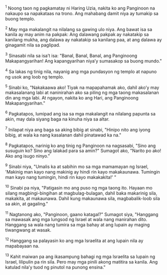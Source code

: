 <sup>1</sup>
Noong taon ng pagkamatay ni Haring Uzia, nakita ko ang Panginoon na nakaupo sa napakataas na trono. Ang mahabang damit niya ay tumakip sa buong templo. 

<sup>2</sup>
May mga makalangit na nilalang sa gawing ulo niya. Ang bawat isa sa kanila ay may anim na pakpak: Ang dalawang pakpak ay nakatakip sa kanilang mukha, ang dalawa ay nakatakip sa kanilang paa, at ang dalawa ay ginagamit nila sa paglipad. 

<sup>3</sup>
Sinasabi nila sa isaʼt isa: "Banal, Banal, Banal, ang Panginoong Makapangyarihan! Ang kapangyarihan niyaʼy sumasakop sa buong mundo." 

<sup>4</sup>
Sa lakas ng tinig nila, nayanig ang mga pundasyon ng templo at napuno ng usok ang loob ng templo. 

<sup>5</sup>
Sinabi ko, "Nakakaawa ako! Tiyak na mapapahamak ako, dahil akoʼy may makasalanang labi at naninirahan ako sa piling ng mga taong makasalanan din ang mga labi. At ngayon, nakita ko ang Hari, ang Panginoong Makapangyarihan." 

<sup>6</sup>
Pagkatapos, lumipad ang isa sa mga makalangit na nilalang papunta sa akin, may dala siyang baga na kinuha niya sa altar. 

<sup>7</sup>
Inilapat niya ang baga sa aking bibig at sinabi, "Hinipo nito ang iyong bibig, at wala ka nang kasalanan dahil pinatawad ka na." 

<sup>8</sup>
Pagkatapos, narinig ko ang tinig ng Panginoon na nagsasabi, "Sino ang susuguin ko? Sino ang lalakad para sa amin?" Sumagot ako, "Narito po ako! Ako ang isugo ninyo." 

<sup>9</sup>
Sinabi niya, "Umalis ka at sabihin mo sa mga mamamayan ng Israel, 'Makinig man kayo nang makinig ay hindi rin kayo makakaunawa. Tumingin man kayo nang tumingin, hindi rin kayo makakakita!' " 

<sup>10</sup>
Sinabi pa niya, "Patigasin mo ang puso ng mga taong ito. Hayaan mo silang magbingi-bingihan at magbulag-bulagan, dahil baka makarinig sila, makakita, at makaunawa. Dahil kung makaunawa sila, magbabalik-loob sila sa akin, at gagaling." 

<sup>11</sup>
Nagtanong ako, "Panginoon, gaano katagal?" Sumagot siya, "Hanggang sa mawasak ang mga lungsod ng Israel at wala nang manirahan dito. Hanggang sa wala nang tumira sa mga bahay at ang lupain ay maging tiwangwang at wasak. 

<sup>12</sup>
Hanggang sa palayasin ko ang mga Israelita at ang lupain nila ay mapabayaan na. 

<sup>13</sup>
Kahit maiwan pa ang ikasampung bahagi ng mga Israelita sa lupain ng Israel, lilipulin pa rin sila. Pero may mga pinili akong matitira sa kanila. Ang katulad nilaʼy tuod ng pinutol na punong ensina."